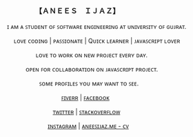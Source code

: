 ### &nbsp;&nbsp;&nbsp;&nbsp;&nbsp;&nbsp;&nbsp;&nbsp;&nbsp;&nbsp;&nbsp;&nbsp;&nbsp;&nbsp;&nbsp;&nbsp;&nbsp;&nbsp;&nbsp;&nbsp;&nbsp;&nbsp;&nbsp;&nbsp;&nbsp;&nbsp;&nbsp;【ＡＮＥＥＳ　ＩＪＡＺ】

&nbsp;&nbsp;&nbsp;&nbsp;&nbsp;&nbsp;&nbsp;&nbsp;&nbsp;&nbsp;ɪ ᴀᴍ ᴀ ꜱᴛᴜᴅᴇɴᴛ ᴏꜰ ꜱᴏꜰᴛᴡᴀʀᴇ ᴇɴɢɪɴᴇᴇʀɪɴɢ ᴀᴛ ᴜɴɪᴠᴇʀꜱɪᴛʏ ᴏꜰ ɢᴜᴊʀᴀᴛ.

&nbsp;&nbsp;&nbsp;&nbsp;&nbsp;&nbsp;&nbsp;&nbsp;&nbsp;&nbsp;&nbsp;&nbsp;&nbsp;&nbsp;ʟᴏᴠᴇ ᴄᴏᴅɪɴɢ | ᴘᴀꜱꜱɪᴏɴᴀᴛᴇ | Qᴜɪᴄᴋ ʟᴇᴀʀɴᴇʀ | ᴊᴀᴠᴀꜱᴄʀɪᴘᴛ ʟᴏᴠᴇʀ
  
&nbsp;&nbsp;&nbsp;&nbsp;&nbsp;&nbsp;&nbsp;&nbsp;&nbsp;&nbsp;&nbsp;&nbsp;&nbsp;&nbsp;&nbsp;&nbsp;&nbsp;&nbsp;&nbsp;&nbsp;&nbsp;&nbsp;&nbsp;&nbsp;&nbsp;&nbsp;&nbsp;ʟᴏᴠᴇ ᴛᴏ ᴡᴏʀᴋ ᴏɴ ɴᴇᴡ ᴘʀᴏᴊᴇᴄᴛ ᴇᴠᴇʀʏ ᴅᴀʏ.

&nbsp;&nbsp;&nbsp;&nbsp;&nbsp;&nbsp;&nbsp;&nbsp;&nbsp;&nbsp;&nbsp;&nbsp;&nbsp;&nbsp;&nbsp;&nbsp;&nbsp;&nbsp;&nbsp;&nbsp;&nbsp;ᴏᴘᴇɴ ꜰᴏʀ ᴄᴏʟʟᴀʙᴏʀᴀᴛɪᴏɴ ᴏɴ ᴊᴀᴠᴀꜱᴄʀɪᴘᴛ ᴘʀᴏᴊᴇᴄᴛ.

&nbsp;&nbsp;&nbsp;&nbsp;&nbsp;&nbsp;&nbsp;&nbsp;&nbsp;&nbsp;&nbsp;&nbsp;&nbsp;&nbsp;&nbsp;&nbsp;&nbsp;&nbsp;&nbsp;&nbsp;&nbsp;&nbsp;&nbsp;&nbsp;&nbsp;&nbsp;&nbsp;&nbsp;&nbsp;ꜱᴏᴍᴇ ᴘʀᴏꜰɪʟᴇꜱ ʏᴏᴜ ᴍᴀʏ ᴡᴀɴᴛ ᴛᴏ ꜱᴇᴇ.

&nbsp;&nbsp;&nbsp;&nbsp;&nbsp;&nbsp;&nbsp;&nbsp;&nbsp;&nbsp;&nbsp;&nbsp;&nbsp;&nbsp;&nbsp;&nbsp;&nbsp;&nbsp;&nbsp;&nbsp;&nbsp;&nbsp;&nbsp;&nbsp;&nbsp;&nbsp;&nbsp;&nbsp;&nbsp;&nbsp;&nbsp;&nbsp;&nbsp;&nbsp;&nbsp;&nbsp;&nbsp;&nbsp;&nbsp;&nbsp;&nbsp;&nbsp;[ꜰɪᴠᴇʀʀ](https://fiverr.com/aneesijaz) | [ꜰᴀᴄᴇʙᴏᴏᴋ](https://facebook.com/lafanggaparinda)

&nbsp;&nbsp;&nbsp;&nbsp;&nbsp;&nbsp;&nbsp;&nbsp;&nbsp;&nbsp;&nbsp;&nbsp;&nbsp;&nbsp;&nbsp;&nbsp;&nbsp;&nbsp;&nbsp;&nbsp;&nbsp;&nbsp;&nbsp;&nbsp;&nbsp;&nbsp;&nbsp;&nbsp;&nbsp;&nbsp;&nbsp;&nbsp;&nbsp;&nbsp;&nbsp;&nbsp;&nbsp;[ᴛᴡɪᴛᴛᴇʀ](https://twitter.com/billdarwaza) | [ꜱᴛᴀᴄᴋᴏᴠᴇʀꜰʟᴏᴡ](https://stackoverflow.com/users/6422974/anees)

&nbsp;&nbsp;&nbsp;&nbsp;&nbsp;&nbsp;&nbsp;&nbsp;&nbsp;&nbsp;&nbsp;&nbsp;&nbsp;&nbsp;&nbsp;&nbsp;&nbsp;&nbsp;&nbsp;&nbsp;&nbsp;&nbsp;&nbsp;&nbsp;&nbsp;&nbsp;&nbsp;&nbsp;&nbsp;&nbsp;&nbsp;&nbsp;&nbsp;&nbsp;[ɪɴꜱᴛᴀɢʀᴀᴍ](https://instagram.com/teacher_of_teachers) | [ᴀɴᴇᴇꜱɪᴊᴀᴢ.ᴍᴇ - ᴄᴠ](https://aneesijaz.me)


<!--
**aneesijaz/aneesijaz** is a ✨ _special_ ✨ repository because its `README.md` (this file) appears on your GitHub profile.

Here are some ideas to get you started:

- 🔭 I’m currently working on ...
- 🌱 I’m currently learning ...
- 👯 I’m looking to collaborate on ...
- 🤔 I’m looking for help with ...
- 💬 Ask me about ...
- 📫 How to reach me: ...
- 😄 Pronouns: ...
- ⚡ Fun fact: ...
-->

